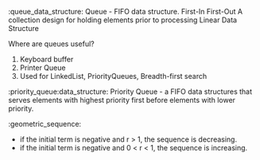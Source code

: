 :queue_data_structure:
Queue - FIFO data structure. First-In First-Out
A collection design for holding elements prior to processing
Linear Data Structure

Where are queues useful?
1. Keyboard buffer
2. Printer Queue
3. Used for LinkedList, PriorityQueues, Breadth-first search

:priority_queue:data_structure:
Priority Queue - a FIFO data structures that serves elements with highest
priority first before elements with lower priority.

:geometric_sequence:
- if the initial term is negative and r > 1, the sequence is decreasing.
- if the initial term is negative and 0 < r < 1, the sequence is increasing.


